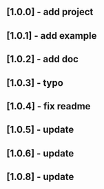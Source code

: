 ## [1.0.0] - add project
## [1.0.1] - add example
## [1.0.2] - add doc
## [1.0.3] - typo
## [1.0.4] - fix readme
## [1.0.5] - update
## [1.0.6] - update
## [1.0.8] - update
